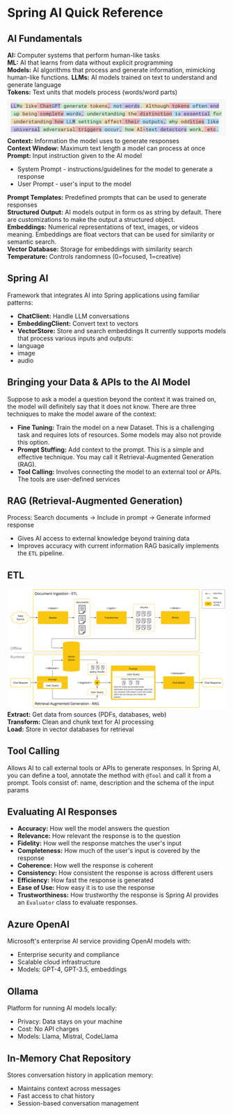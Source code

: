 # Spring AI Quick Reference

## AI Fundamentals
**AI:** Computer systems that perform human-like tasks  
**ML:** AI that learns from data without explicit programming  
**Models:** AI algorithms that process and generate information, mimicking human-like functions.
**LLMs:** AI models trained on text to understand and generate language  
**Tokens:** Text units that models process (words/word parts)  
![Tokens](screenshots/img_1.png)
**Context:** Information the model uses to generate responses  
**Context Window:** Maximum text length a model can process at once  
**Prompt:** Input instruction given to the AI model
- System Prompt - instructions/guidelines for the model to generate a response 
- User Prompt - user's input to the model

**Prompt Templates:** Predefined prompts that can be used to generate responses  
**Structured Output:** AI models output in form os as string by default. There are customizations to make the output a structured object.  
**Embeddings:** Numerical representations of text, images, or videos meaning. Embeddings are float vectors that can be used for similarity or semantic search.   
**Vector Database:** Storage for embeddings with similarity search  
**Temperature:** Controls randomness (0=focused, 1=creative)

## Spring AI
Framework that integrates AI into Spring applications using familiar patterns:
- **ChatClient:** Handle LLM conversations
- **EmbeddingClient:** Convert text to vectors
- **VectorStore:** Store and search embeddings
  It currently supports models that process various inputs and outputs:
- language
- image
- audio
## Bringing your Data & APIs to the AI Model
Suppose to ask a model a question beyond the context it was trained on, the model will definitely say that it does not know.
There are three techniques to make the model aware of the context:
- **Fine Tuning:** Train the model on a new Dataset. This is a challenging task and requires lots of resources. Some models may also not provide this option.
- **Prompt Stuffing:** Add context to the prompt. This is a simple and effective technique. You may call it Retrieval-Augmented Generation (RAG).
- **Tool Calling:** Involves connecting the model to an external tool or APIs. The tools are user-defined services

## RAG (Retrieval-Augmented Generation)
Process: Search documents → Include in prompt → Generate informed response
- Gives AI access to external knowledge beyond training data
- Improves accuracy with current information
RAG basically implements the `ETL` pipeline.
## ETL
![img.png](screenshots/img.png)
**Extract:** Get data from sources (PDFs, databases, web)  
**Transform:** Clean and chunk text for AI processing  
**Load:** Store in vector databases for retrieval
## Tool Calling
Allows AI to call external tools or APIs to generate responses.
In Spring AI, you can define a tool, annotate the method with `@Tool` and call it from a prompt.
Tools consist of: name, description and the schema of the input params
## Evaluating AI Responses
- **Accuracy:** How well the model answers the question
- **Relevance:** How relevant the response is to the question
- **Fidelity:** How well the response matches the user's input
- **Completeness:** How much of the user's input is covered by the response
- **Coherence:** How well the response is coherent
- **Consistency:** How consistent the response is across different users
- **Efficiency:** How fast the response is generated
- **Ease of Use:** How easy it is to use the response
- **Trustworthiness:** How trustworthy the response is
Spring AI provides an `Evaluator` class to evaluate responses.

## Azure OpenAI
Microsoft's enterprise AI service providing OpenAI models with:
- Enterprise security and compliance
- Scalable cloud infrastructure
- Models: GPT-4, GPT-3.5, embeddings

## Ollama
Platform for running AI models locally:
- Privacy: Data stays on your machine
- Cost: No API charges
- Models: Llama, Mistral, CodeLlama

## In-Memory Chat Repository
Stores conversation history in application memory:
- Maintains context across messages
- Fast access to chat history
- Session-based conversation management